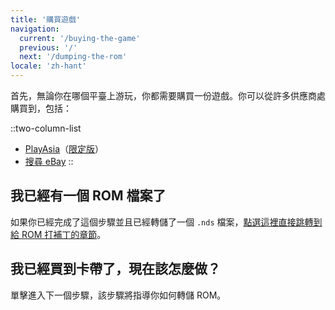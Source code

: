 ```yaml
---
title: '購買遊戲'
navigation:
  current: '/buying-the-game'
  previous: '/'
  next: '/dumping-the-rom'
locale: 'zh-hant'
---
```


首先，無論你在哪個平臺上游玩，你都需要購買一份遊戲。你可以從許多供應商處購買到，包括：

::two-column-list
* [PlayAsia](https://www.play-asia.com/suzumiya-haruhi-no-chokuretsu/13/70337q)（[限定版](https://www.play-asia.com/suzumiya-haruhi-no-chokuretsu-chou-sos-dandanin-collection/13/70337s)）
* [搜尋 eBay](https://www.ebay.com/sch?&_nkw=Suzumiya+Haruhi+no+Chokuretsu)
::

## 我已經有一個 ROM 檔案了
如果你已經完成了這個步驟並且已經轉儲了一個 `.nds` 檔案，[點選這裡直接跳轉到給 ROM 打補丁的章節](/chokuretsu/guide/patching-the-rom)。

## 我已經買到卡帶了，現在該怎麼做？
單擊進入下一個步驟，該步驟將指導你如何轉儲 ROM。